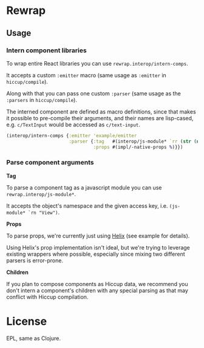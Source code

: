 # Rewrap 

## Usage 

### Intern component libraries

To wrap entire React libraries you can use `rewrap.interop/intern-comps`.

It accepts a custom `:emitter` macro (same usage as `:emitter` in `hiccup/compile`).

Along with that you can pass one custom `:parser` (same usage as the `:parsers` in `hiccup/compile`).

The interned component are defined as macro definitions, since that makes it possible to pre-compile their arguments,  and their names are lisp-cased, e.g. `c/TextInput` would be accessed as `c/text-input`.

```clj
(interop/intern-comps {:emitter 'example/emitter
                       :parser {:tag   #(interop/js-module* `rr (str (name %)))
                                :props #(impl/-native-props %)}})
```

### Parse component arguments

**Tag**

To parse a component tag as a javascript module you can use `rewrap.interop/js-module*`.

It accepts the object's namespace and the given access key, i.e. ```(js-module* `rn "View")```.

**Props**

To parse props, we're currently just using [Helix](https://github.com/Lokeh/helix) (see example for details).

Using Helix's prop implementation isn't ideal, but we're trying to leverage existing wrappers where possible, especially since mixing two different parsers is error-prone.

**Children**

If you plan to compose components as Hiccup data, we recommend you don't intern a component's children with any special parsing as that may conflict with Hiccup compilation.

# License

EPL, same as Clojure.
